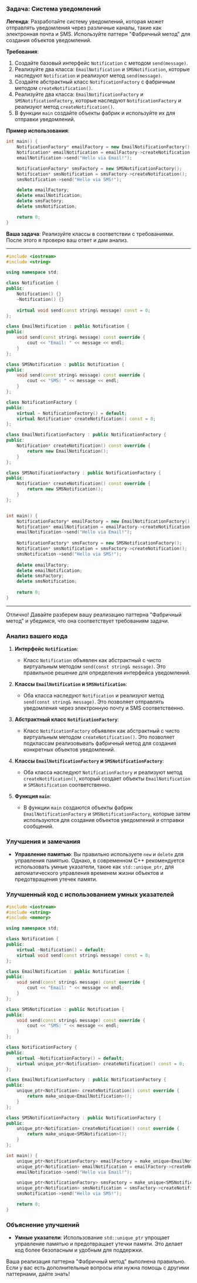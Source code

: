 ### Задача: Система уведомлений

**Легенда**: Разработайте систему уведомлений, которая может отправлять уведомления через различные каналы, такие как электронная почта и SMS. Используйте паттерн "Фабричный метод" для создания объектов уведомлений.

**Требования**:

1. Создайте базовый интерфейс `Notification` с методом `send(message)`.
2. Реализуйте два класса: `EmailNotification` и `SMSNotification`, которые наследуют `Notification` и реализуют метод `send(message)`.
3. Создайте абстрактный класс `NotificationFactory` с фабричным методом `createNotification()`.
4. Реализуйте два класса: `EmailNotificationFactory` и `SMSNotificationFactory`, которые наследуют `NotificationFactory` и реализуют метод `createNotification()`.
5. В функции `main` создайте объекты фабрик и используйте их для отправки уведомлений.

**Пример использования**:

```cpp
int main() {
    NotificationFactory* emailFactory = new EmailNotificationFactory();
    Notification* emailNotification = emailFactory->createNotification();
    emailNotification->send("Hello via Email!");

    NotificationFactory* smsFactory = new SMSNotificationFactory();
    Notification* smsNotification = smsFactory->createNotification();
    smsNotification->send("Hello via SMS!");

    delete emailFactory;
    delete emailNotification;
    delete smsFactory;
    delete smsNotification;

    return 0;
}
```

**Ваша задача**: Реализуйте классы в соответствии с требованиями. После этого я проверю ваш ответ и дам анализ.

---

```cpp
#include <iostream>
#include <string>

using namespace std;

class Notification {
public:
    Notification() {}
    ~Notification() {}
    
    virtual void send(const string& message) const = 0;
};

class EmailNotification : public Notification {
public:
    void send(const string& message) const override {
        cout << "Email: " << message << endl;
    }
};

class SMSNotification : public Notification {
public:
    void send(const string& message) const override {
        cout << "SMS: " << message << endl;
    }    
};

class NotificationFactory {
public:
    virtual ~ NotificationFactory() = default;
    virtual Notification* createNotification() const = 0;
};

class EmailNotificationFactory : public NotificationFactory {
public:
    Notification* createNotification() const override {
        return new EmailNotification();
    }
};

class SMSNotificationFactory : public NotificationFactory {
public:    
    Notification* createNotification() const override {
        return new SMSNotification();
    }
};


int main() {
    NotificationFactory* emailFactory = new EmailNotificationFactory();
    Notification* emailNotification = emailFactory->createNotification();
    emailNotification->send("Hello via Email!");
    
    NotificationFactory* smsFactory = new SMSNotificationFactory();
    Notification* smsNotification = smsFactory->createNotification();
    smsNotification->send("Hello via SMS!");
    
    delete emailFactory;
    delete emailNotification;
    delete smsFactory;
    delete smsNotification;
    
    return 0;
}
```

---

Отлично! Давайте разберем вашу реализацию паттерна "Фабричный метод" и убедимся, что она соответствует требованиям задачи.

### Анализ вашего кода

1. **Интерфейс `Notification`**:
   - Класс `Notification` объявлен как абстрактный с чисто виртуальным методом `send(const string& message)`. Это правильное решение для определения интерфейса уведомлений.

2. **Классы `EmailNotification` и `SMSNotification`**:
   - Оба класса наследуют `Notification` и реализуют метод `send(const string& message)`. Это позволяет отправлять уведомления через электронную почту и SMS соответственно.

3. **Абстрактный класс `NotificationFactory`**:
   - Класс `NotificationFactory` объявлен как абстрактный с чисто виртуальным методом `createNotification()`. Это позволяет подклассам реализовывать фабричный метод для создания конкретных объектов уведомлений.

4. **Классы `EmailNotificationFactory` и `SMSNotificationFactory`**:
   - Оба класса наследуют `NotificationFactory` и реализуют метод `createNotification()`, который создает объекты `EmailNotification` и `SMSNotification` соответственно.

5. **Функция `main`**:
   - В функции `main` создаются объекты фабрик `EmailNotificationFactory` и `SMSNotificationFactory`, которые затем используются для создания объектов уведомлений и отправки сообщений.

### Улучшения и замечания

- **Управление памятью**: Вы правильно используете `new` и `delete` для управления памятью. Однако, в современном C++ рекомендуется использовать умные указатели, такие как `std::unique_ptr`, для автоматического управления временем жизни объектов и предотвращения утечек памяти.

### Улучшенный код с использованием умных указателей

```cpp
#include <iostream>
#include <string>
#include <memory>

using namespace std;

class Notification {
public:
    virtual ~Notification() = default;
    virtual void send(const string& message) const = 0;
};

class EmailNotification : public Notification {
public:
    void send(const string& message) const override {
        cout << "Email: " << message << endl;
    }
};

class SMSNotification : public Notification {
public:
    void send(const string& message) const override {
        cout << "SMS: " << message << endl;
    }
};

class NotificationFactory {
public:
    virtual ~NotificationFactory() = default;
    virtual unique_ptr<Notification> createNotification() const = 0;
};

class EmailNotificationFactory : public NotificationFactory {
public:
    unique_ptr<Notification> createNotification() const override {
        return make_unique<EmailNotification>();
    }
};

class SMSNotificationFactory : public NotificationFactory {
public:
    unique_ptr<Notification> createNotification() const override {
        return make_unique<SMSNotification>();
    }
};

int main() {
    unique_ptr<NotificationFactory> emailFactory = make_unique<EmailNotificationFactory>();
    unique_ptr<Notification> emailNotification = emailFactory->createNotification();
    emailNotification->send("Hello via Email!");

    unique_ptr<NotificationFactory> smsFactory = make_unique<SMSNotificationFactory>();
    unique_ptr<Notification> smsNotification = smsFactory->createNotification();
    smsNotification->send("Hello via SMS!");

    return 0;
}
```

### Объяснение улучшений

- **Умные указатели**: Использование `std::unique_ptr` упрощает управление памятью и предотвращает утечки памяти. Это делает код более безопасным и удобным для поддержки.

Ваша реализация паттерна "Фабричный метод" выполнена правильно. Если у вас есть дополнительные вопросы или нужна помощь с другими паттернами, дайте знать!